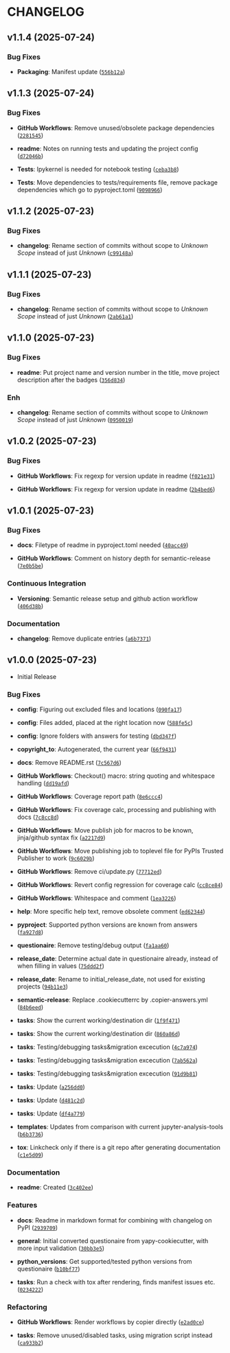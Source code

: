# CHANGELOG

<!-- version list -->

## v1.1.4 (2025-07-24)

### Bug Fixes

- **Packaging**: Manifest update
  ([`556b12a`](https://github.com/BAMresearch/yapy-copier-template/commit/556b12aa05015710176f105ace07ba0e7ef0bc5a))


## v1.1.3 (2025-07-24)

### Bug Fixes

- **GitHub Workflows**: Remove unused/obsolete package dependencies
  ([`2281545`](https://github.com/BAMresearch/yapy-copier-template/commit/22815451a073ddbfc6efbf9d4208678c388424c8))

- **readme**: Notes on running tests and updating the project config
  ([`d72046b`](https://github.com/BAMresearch/yapy-copier-template/commit/d72046b6468fdde0c5b377a69b6ba165c7df603c))

- **Tests**: Ipykernel is needed for notebook testing
  ([`ceba3b8`](https://github.com/BAMresearch/yapy-copier-template/commit/ceba3b8ec0e9566f0e2668448a15aae38b8e00a1))

- **Tests**: Move dependencies to tests/requirements file, remove package dependencies which go to
  pyproject.toml
  ([`9098966`](https://github.com/BAMresearch/yapy-copier-template/commit/9098966dbc7b0d490a37d8d3d21dcda587b8ecf9))


## v1.1.2 (2025-07-23)

### Bug Fixes

- **changelog**: Rename section of commits without scope to *Unknown Scope* instead of just
  *Unknown*
  ([`c99148a`](https://github.com/BAMresearch/yapy-copier-template/commit/c99148ac826e8b5dd9167bdb0bd5d66394e7081d))


## v1.1.1 (2025-07-23)

### Bug Fixes

- **changelog**: Rename section of commits without scope to *Unknown Scope* instead of just
  *Unknown*
  ([`2ab61a1`](https://github.com/BAMresearch/yapy-copier-template/commit/2ab61a1d3fbdfed049b8d9b000eb2f2b5f68a8c6))


## v1.1.0 (2025-07-23)

### Bug Fixes

- **readme**: Put project name and version number in the title, move project description after the
  badges
  ([`356d834`](https://github.com/BAMresearch/yapy-copier-template/commit/356d834b64a9865d9635b293a5d8f896bc60fa9f))

### Enh

- **changelog**: Rename section of commits without scope to *Unknown Scope* instead of just
  *Unknown*
  ([`0950019`](https://github.com/BAMresearch/yapy-copier-template/commit/095001940061d247ddc60948a2fa8ff216304138))


## v1.0.2 (2025-07-23)

### Bug Fixes

- **GitHub Workflows**: Fix regexp for version update in readme
  ([`f021e31`](https://github.com/BAMresearch/yapy-copier-template/commit/f021e31207e878cc3d0576b43730ba538bde376f))

- **GitHub Workflows**: Fix regexp for version update in readme
  ([`2b4bed6`](https://github.com/BAMresearch/yapy-copier-template/commit/2b4bed6e73b45087d5b8934cc34ab7d83048932e))


## v1.0.1 (2025-07-23)

### Bug Fixes

- **docs**: Filetype of readme in pyproject.toml needed
  ([`40acc49`](https://github.com/BAMresearch/yapy-copier-template/commit/40acc49e1af806d1ebf7d698a5649fcd3f9f545b))

- **GitHub Workflows**: Comment on history depth for semantic-release
  ([`7e0b5be`](https://github.com/BAMresearch/yapy-copier-template/commit/7e0b5be8a27a8c49b95b7ed496f78cf022dcf844))

### Continuous Integration

- **Versioning**: Semantic release setup and github action workflow
  ([`406d38b`](https://github.com/BAMresearch/yapy-copier-template/commit/406d38b76f0f00bfb015502fc18ed0dc547fef11))

### Documentation

- **changelog**: Remove duplicate entries
  ([`a6b7371`](https://github.com/BAMresearch/yapy-copier-template/commit/a6b737115db1e8335e1f127ae523fcbe8df91dc1))


## v1.0.0 (2025-07-23)

- Initial Release

### Bug Fixes

- **config**: Figuring out excluded files and locations
  ([`090fa17`](https://github.com/BAMresearch/yapy-copier-template/commit/090fa1792b9c66892a85a88dc33641117e0357b4))

- **config**: Files added, placed at the right location now
  ([`588fe5c`](https://github.com/BAMresearch/yapy-copier-template/commit/588fe5c113a0c4b4f69962cd46aec2db00c55d8b))

- **config**: Ignore folders with answers for testing
  ([`dbd347f`](https://github.com/BAMresearch/yapy-copier-template/commit/dbd347feeff01a0dc2489521e818cdef33fbff84))

- **copyright_to**: Autogenerated, the current year
  ([`66f9431`](https://github.com/BAMresearch/yapy-copier-template/commit/66f943112f2d62e09f13a22e7991f38626aa51a0))

- **docs**: Remove README.rst
  ([`7c567d6`](https://github.com/BAMresearch/yapy-copier-template/commit/7c567d61523f8d3db5d9f12dab27adc2ea6e4c2e))

- **GitHub Workflows**: Checkout() macro: string quoting and whitespace handling
  ([`dd19afd`](https://github.com/BAMresearch/yapy-copier-template/commit/dd19afdd0e9bc8dd929552775f169e6cc43bc723))

- **GitHub Workflows**: Coverage report path
  ([`8e6ccc4`](https://github.com/BAMresearch/yapy-copier-template/commit/8e6ccc42dec2543cdd6df18c53f44b63f7129b00))

- **GitHub Workflows**: Fix coverage calc, processing and publishing with docs
  ([`7c8cc8d`](https://github.com/BAMresearch/yapy-copier-template/commit/7c8cc8dbcbbf0cc78abc5d2e4853cb66b8f6667d))

- **GitHub Workflows**: Move publish job for macros to be known, jinja/github syntax fix
  ([`a2217d9`](https://github.com/BAMresearch/yapy-copier-template/commit/a2217d9a7a4370e64690901a5c812704314044c9))

- **GitHub Workflows**: Move publishing job to toplevel file for PyPIs Trusted Publisher to work
  ([`9c6029b`](https://github.com/BAMresearch/yapy-copier-template/commit/9c6029bc5be783606a5aaaae66de7fa1de848320))

- **GitHub Workflows**: Remove ci/update.py
  ([`77712ed`](https://github.com/BAMresearch/yapy-copier-template/commit/77712eddc01d83b18bdd5e80de1afcd5ed30b24e))

- **GitHub Workflows**: Revert config regression for coverage calc
  ([`cc8ce84`](https://github.com/BAMresearch/yapy-copier-template/commit/cc8ce8433a04ecab958ea53cb42a7487972cfbd6))

- **GitHub Workflows**: Whitespace and comment
  ([`1ea3226`](https://github.com/BAMresearch/yapy-copier-template/commit/1ea3226549ddb07f83f7ee0a47a2ae1db1de19a4))

- **help**: More specific help text, remove obsolete comment
  ([`ed62344`](https://github.com/BAMresearch/yapy-copier-template/commit/ed623443a42c58f7bb1654e9b88f444c726ed35e))

- **pyproject**: Supported python versions are known from answers
  ([`fa927d8`](https://github.com/BAMresearch/yapy-copier-template/commit/fa927d8dfe868fd90b2d1fae5a7bc28911c076a1))

- **questionaire**: Remove testing/debug output
  ([`fa1aa60`](https://github.com/BAMresearch/yapy-copier-template/commit/fa1aa604f64c8ec1d22bea0c6805b609b05b400d))

- **release_date**: Determine actual date in questionaire already, instead of when filling in values
  ([`75ddd2f`](https://github.com/BAMresearch/yapy-copier-template/commit/75ddd2faac1706d627756fbe019261d524bd9cb7))

- **release_date**: Rename to initial_release_date, not used for existing projects
  ([`94b11e3`](https://github.com/BAMresearch/yapy-copier-template/commit/94b11e3552fc2014acc2efa6acbde3c644ed2451))

- **semantic-release**: Replace .cookiecutterrc by .copier-answers.yml
  ([`84b6eed`](https://github.com/BAMresearch/yapy-copier-template/commit/84b6eed67fd5c24a119696c58fd7d0e88e51385f))

- **tasks**: Show the current working/destination dir
  ([`1f9f471`](https://github.com/BAMresearch/yapy-copier-template/commit/1f9f47187e3a2c728deb5e8ea579cc76aaed7332))

- **tasks**: Show the current working/destination dir
  ([`860a86d`](https://github.com/BAMresearch/yapy-copier-template/commit/860a86d4532a1e1659cfb71d146635e1b0f2e876))

- **tasks**: Testing/debugging tasks&migration excecution
  ([`4c7a974`](https://github.com/BAMresearch/yapy-copier-template/commit/4c7a974bd9fd20a7b28c6f3b919930e8bfd0bdfa))

- **tasks**: Testing/debugging tasks&migration excecution
  ([`7ab562a`](https://github.com/BAMresearch/yapy-copier-template/commit/7ab562adc6d9e03474ae0d61309ed907f7868e8d))

- **tasks**: Testing/debugging tasks&migration excecution
  ([`91d9b81`](https://github.com/BAMresearch/yapy-copier-template/commit/91d9b8117fab822fa7d437c1968c0c67f4c5c46e))

- **tasks**: Update
  ([`a256dd0`](https://github.com/BAMresearch/yapy-copier-template/commit/a256dd09dd66059e5510d142a808dd72ba7fa914))

- **tasks**: Update
  ([`d481c2d`](https://github.com/BAMresearch/yapy-copier-template/commit/d481c2d4b051b0f0361fb930e7e7424c92141ddc))

- **tasks**: Update
  ([`df4a779`](https://github.com/BAMresearch/yapy-copier-template/commit/df4a77975be12332df2f5cf0a29227f900d6c0fb))

- **templates**: Updates from comparison with current jupyter-analysis-tools
  ([`b6b3736`](https://github.com/BAMresearch/yapy-copier-template/commit/b6b373691e831492a0a526312abaf061b9617de6))

- **tox**: Linkcheck only if there is a git repo after generating documentation
  ([`c1e5d09`](https://github.com/BAMresearch/yapy-copier-template/commit/c1e5d09754dc57f79e4507a9ee3760cf06d16313))

### Documentation

- **readme**: Created
  ([`3c402ee`](https://github.com/BAMresearch/yapy-copier-template/commit/3c402ee8e0a86279356c8f7f1a862db7b0f3ec1c))

### Features

- **docs**: Readme in markdown format for combining with changelog on PyPI
  ([`2939709`](https://github.com/BAMresearch/yapy-copier-template/commit/293970965ef71aa7d8e9bb45f7c6c17715f7a5f0))

- **general**: Initial converted questionaire from yapy-cookiecutter, with more input validation
  ([`30bb3e5`](https://github.com/BAMresearch/yapy-copier-template/commit/30bb3e5be3ae26608b0ae49406b7172b385fd437))

- **python_versions**: Get supported/tested python versions from questionaire
  ([`b10bf77`](https://github.com/BAMresearch/yapy-copier-template/commit/b10bf776918c2c6c4af6fb9d0b9f44f13e2340ec))

- **tasks**: Run a check with tox after rendering, finds manifest issues etc.
  ([`0234222`](https://github.com/BAMresearch/yapy-copier-template/commit/023422290ac3a69fa25404286cb23ae48dadedb0))

### Refactoring

- **GitHub Workflows**: Render workflows by copier directly
  ([`e2ad0ce`](https://github.com/BAMresearch/yapy-copier-template/commit/e2ad0ce56c27bfcbf0fb76830972da13f444c251))

- **tasks**: Remove unused/disabled tasks, using migration script instead
  ([`ca933b2`](https://github.com/BAMresearch/yapy-copier-template/commit/ca933b227bd431b1f8e87f9f8cbd1cd4fbf375e0))
